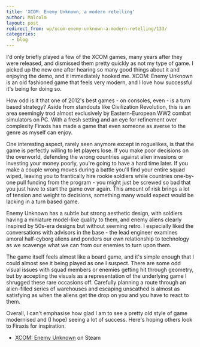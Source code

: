```yaml
---
title: 'XCOM: Enemy Unknown, a modern retelling'
author: Malcolm
layout: post
redirect_from: wp/xcom-enemy-unknown-a-modern-retelling/133/
categories:
  - blog
---
```

I'd only briefly played a few of the XCOM games, many years after they were released, and dismissed them pretty quickly as not my type of game. I picked up the new one after hearing so many good things about it and enjoying the demo, and it immediately hooked me. XCOM: Enemy Unknown is an old fashioned game that feels very modern, and I love how successful it's being for doing so.

How odd is it that one of 2012's best games - on consoles, even - is a turn based strategy? Aside from standouts like Civilization Revolution, this is an area seemingly trod almost exclusively by Eastern-European WW2 combat simulators on PC. With a fresh setting and an eye for refinement over complexity Firaxis has made a game that even someone as averse to the genre as myself can enjoy.

One interesting aspect, rarely seen anymore except in roguelikes, is that the game is perfectly willing to let players lose. If you make poor decisions on the overworld, defending the wrong countries against alien invasions or investing your money poorly, you're going to have a hard time later. If you make a couple wrong moves during a battle you'll find your entire squad wiped, leaving you to frantically hire rookie soldiers while countries one-by-one pull funding from the program - you might just be screwed so bad that you just have to start the game over again. This amount of risk brings a lot of tension and weight to decisions, something many would expect would be lacking in a turn based game.

Enemy Unknown has a subtle but strong aesthetic design, with soldiers having a miniature model-like quality to them, and enemy aliens clearly inspired by 50s-era designs but without seeming retro. I especially liked the conversations with advisors in the base - the lead engineer examines amoral half-cyborg aliens and ponders our own relationship to technology as we scavenge what we can from our enemies to turn upon them.

The game itself feels almost like a board game, and it's simple enough that I could almost see it being played as one I suspect. There are some odd visual issues with squad members or enemies getting hit through geometry, but by accepting the visuals as a representation of the underlying game I shrugged these rare occasions off. Carefully planning a route through an alien-filled series of warehouses and escaping unscathed is almost as satisfying as when the aliens get the drop on you and you have to react to them.

Overall, I can't emphasise how glad I am to see a pretty old style of game modernised and (I hope) seeing a lot of success. Here's hoping others look to Firaxis for inspiration.

  * [XCOM: Enemy Unknown][1] on Steam

 [1]: http://store.steampowered.com/app/200510/